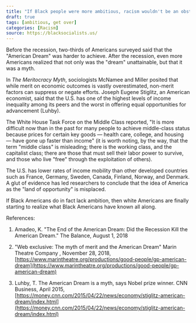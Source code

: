 ```yaml
---
title: "If Black people were more ambitious, racism wouldn't be an obstacle."
draft: true
tags: [ambitious, get over]
categories: [Racism]
source: https://blacksocialists.us/
---
```


Before the recession, two-thirds of Americans surveyed said that the "American Dream" was harder to achieve. After the recession, even more Americans realized that not only was the "dream" unattainable, but that it was a myth.  
  
In _The Meritocracy Myth_, sociologists McNamee and Miller posited that while merit on economic outcomes is vastly overestimated, non-merit factors can suppress or negate efforts. Joseph Eugene Stiglitz, an American economist, said that the U.S. has one of the highest levels of income inequality among its peers and the worst in offering equal opportunities for advancement (Luhby).  
  
The White House Task Force on the Middle Class reported, "It is more difficult now than in the past for many people to achieve middle-class status because prices for certain key goods — health care, college, and housing — have gone up faster than income" (it is worth noting, by the way, that the term "middle class" is misleading; there is the working class, and the capitalist class; there are those that must sell their labor power to survive, and those who live "free" through the exploitation of others).  
  
The U.S. has lower rates of income mobility than other developed countries such as France, Germany, Sweden, Canada, Finland, Norway, and Denmark. A glut of evidence has led researchers to conclude that the idea of America as the "land of opportunity" is misplaced.  
  
If Black Americans do in fact lack ambition, then white Americans are finally starting to realize what Black Americans have known all along.  
  
References:  
1) Amadeo, K. "The End of the American Dream: Did the Recession Kill the American Dream." The Balance, August 1, 2018  
  
2) "Web exclusive: The myth of merit and the American Dream" Marin Theatre Company , November 28, 2018, [https://www.marintheatre.org/productions/good-people/gp-american-dream](https://www.marintheatre.org/productions/good-people/gp-american-dream)  
  
3) Luhby, T. The American Dream is a myth, says Nobel prize winner. CNN Business, April 2015, [https://money.cnn.com/2015/04/22/news/economy/stiglitz-american-dream/index.html](https://money.cnn.com/2015/04/22/news/economy/stiglitz-american-dream/index.html)

